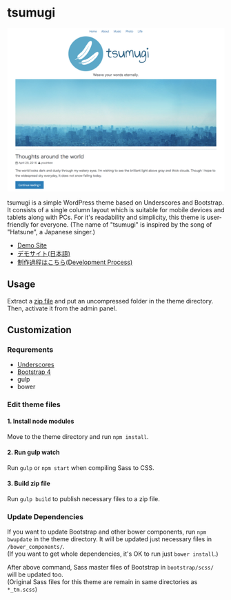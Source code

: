 # tsumugi

![](screenshot.png?raw=true)

tsumugi is a simple WordPress theme based on Underscores and Bootstrap. It consists of a single column layout which is suitable for mobile devices and tablets along with PCs. For it's readability and simplicity, this theme is user-friendly for everyone. (The name of "tsumugi" is inspired by the song of "Hatsune", a Japanese singer.)

- [Demo Site](http://tsumugi.halfmoon.jp/)
- [デモサイト(日本語)](http://tsumugi.halfmoon.jp/ja/)
- [制作過程はこちら(Development Process)](PROCESS.md)

## Usage

Extract a [zip file](/release/) and put an uncompressed folder in the theme directory.  
Then, activate it from the admin panel.

## Customization

### Requrements

- [Underscores](http://underscores.me/)
- [Bootstrap 4](http://v4-alpha.getbootstrap.com/)
- gulp
- bower

### Edit theme files

#### 1. Install node modules

Move to the theme directory and run `npm install`.

#### 2. Run gulp watch

Run `gulp` or `npm start` when compiling Sass to CSS.

#### 3. Build zip file

Run `gulp build` to publish necessary files to a zip file.

### Update Dependencies

If you want to update Bootstrap and other bower components, run `npm bwupdate` in the theme directory. It will be updated just necessary files in `/bower_components/`.  
(If you want to get whole dependencies, it's OK to run just `bower install`.)

After above command, Sass master files of Bootstrap in `bootstrap/scss/` will be updated too.  
(Original Sass files for this theme are remain in same directories as `*_tm.scss`)
